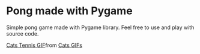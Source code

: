 # Pong made with Pygame
Simple pong game made with Pygame library.
Feel free to use and play with source code.

<div class="tenor-gif-embed" data-postid="5508679" data-share-method="host" data-aspect-ratio="1.45985" data-width="100%"><a href="https://tenor.com/view/cats-tennis-gif-5508679">Cats Tennis GIF</a>from <a href="https://tenor.com/search/cats-gifs">Cats GIFs</a></div> <script type="text/javascript" async src="https://tenor.com/embed.js"></script>
